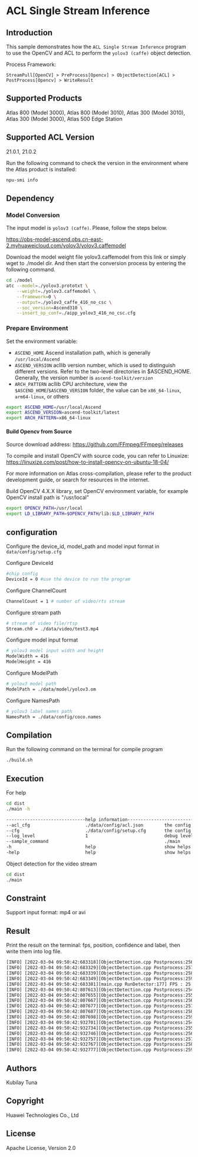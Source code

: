 # ACL Single Stream Inference

## Introduction
This sample demonstrates how the `ACL Single Stream Inference` program to use the OpenCV and ACL to perform the `yolov3 (caffe)` object detection.

Process Framework:

```
StreamPull[OpenCV] > PreProcess[Opencv] > ObjectDetection[ACL] > PostProcess[Opencv] > WriteResult
```


## Supported Products
Atlas 800 (Model 3000), Atlas 800 (Model 3010), Atlas 300 (Model 3010), Atlas 300 (Model 3000), Atlas 500 Edge Station


## Supported ACL Version
21.0.1, 21.0.2

Run the following command to check the version in the environment where the Atlas product is installed:
```bash
npu-smi info
```


## Dependency

### Model Conversion
The input model is `yolov3 (caffe)`. Please, follow the steps below.

https://obs-model-ascend.obs.cn-east-2.myhuaweicloud.com/yolov3/yolov3.caffemodel

Download the model weight file yolov3.caffemodel from this link or simply wget to ./model dir. And then start the conversion process by entering the following command.

```bash
cd ./model
atc --model=./yolov3.prototxt \
    --weight=./yolov3.caffemodel \
    --framework=0 \
    --output=./yolov3_caffe_416_no_csc \
    --soc_version=Ascend310 \
    --insert_op_conf=./aipp_yolov3_416_no_csc.cfg
```

### Prepare Environment
Set the environment variable:  
*  `ASCEND_HOME`      Ascend installation path, which is generally `/usr/local/Ascend`
*  `ASCEND_VERSION`   acllib version number, which is used to distinguish different versions. Refer to the two-level directories in $ASCEND_HOME. Generally, the version number is <code>ascend-toolkit/*version*</code>
*  `ARCH_PATTERN`     acllib CPU architecture, view the `$ASCEND_HOME`/`$ASCEND_VERSION` folder, the value can be `x86_64-linux`, `arm64-linux`, or others

```bash
export ASCEND_HOME=/usr/local/Ascend
export ASCEND_VERSION=ascend-toolkit/latest
export ARCH_PATTERN=x86_64-linux
```

#### Build Opencv from Source
Source download address: https://github.com/FFmpeg/FFmpeg/releases

To compile and install OpenCV with source code, you can refer to Linuxize: https://linuxize.com/post/how-to-install-opencv-on-ubuntu-18-04/

For more information on Atlas cross-compilation, please refer to the product development guide, or search for resources in the internet.

Build OpenCV 4.X.X library, set OpenCV environment variable, for example OpenCV install path is "/usr/local"

```bash
export OPENCV_PATH=/usr/local
export LD_LIBRARY_PATH=$OPENCV_PATH/lib:$LD_LIBRARY_PATH
```


## configuration
Configure the device_id, model_path and model input format in `data/config/setup.cfg`

Configure DeviceId
```bash
#chip config
DeviceId = 0 #use the device to run the program
```
Configure ChannelCount
```bash
ChannelCount = 1 # number of video/rts stream
```
Configure stream path
```bash
# stream of video file/rtsp
Stream.ch0 = ./data/video/test3.mp4
```
Configure model input format
```bash
# yolov3 model input width and height
ModelWidth = 416
ModelHeight = 416
```
Configure ModelPath
```bash
# yolov3 model path
ModelPath = ./data/model/yolov3.om
```
Configure NamesPath
```bash
# yolov3 label names path
NamesPath = ./data/config/coco.names
```


## Compilation
Run the following command on the terminal for compile program
```bash
./build.sh
```


## Execution
For help
```bash
cd dist
./main -h

------------------------------help information------------------------------
--acl_cfg                     ./data/config/acl.json        the config file using for ACL init.
--cfg                         ./data/config/setup.cfg       the config file using for face recognition pipeline.
--log_level                   1                             debug level:0-debug, 1-info, 2-warn, 3-error, 4-fatal, 5-off.
--sample_command                                            ./main
-h                            help                          show helps
-help                         help                          show helps
```

Object detection for the video stream
```bash
cd dist
./main
```


## Constraint
Support input format: mp4 or avi


## Result
Print the result on the terminal: fps, position, confidence and label, then write them into log file.
```bash
[INFO] [2022-03-04 09:50:42:683318][ObjectDetection.cpp Postprocess:256] x2 is 1353
[INFO] [2022-03-04 09:50:42:683329][ObjectDetection.cpp Postprocess:257] y2 is 152
[INFO] [2022-03-04 09:50:42:683339][ObjectDetection.cpp Postprocess:258] score is 84
[INFO] [2022-03-04 09:50:42:683349][ObjectDetection.cpp Postprocess:259] label is person 84%
[INFO] [2022-03-04 09:50:42:683381][main.cpp RunDetector:177] FPS : 25.358
[INFO] [2022-03-04 09:50:42:807613][ObjectDetection.cpp Postprocess:254] x1 is 1223
[INFO] [2022-03-04 09:50:42:807655][ObjectDetection.cpp Postprocess:255] y1 is 1
[INFO] [2022-03-04 09:50:42:807667][ObjectDetection.cpp Postprocess:256] x2 is 1351
[INFO] [2022-03-04 09:50:42:807677][ObjectDetection.cpp Postprocess:257] y2 is 152
[INFO] [2022-03-04 09:50:42:807687][ObjectDetection.cpp Postprocess:258] score is 85
[INFO] [2022-03-04 09:50:42:807698][ObjectDetection.cpp Postprocess:259] label is person 85%
[INFO] [2022-03-04 09:50:42:932701][ObjectDetection.cpp Postprocess:254] x1 is 1224
[INFO] [2022-03-04 09:50:42:932734][ObjectDetection.cpp Postprocess:255] y1 is 1
[INFO] [2022-03-04 09:50:42:932746][ObjectDetection.cpp Postprocess:256] x2 is 1350
[INFO] [2022-03-04 09:50:42:932757][ObjectDetection.cpp Postprocess:257] y2 is 152
[INFO] [2022-03-04 09:50:42:932767][ObjectDetection.cpp Postprocess:258] score is 85
[INFO] [2022-03-04 09:50:42:932777][ObjectDetection.cpp Postprocess:259] label is person 85%
```

## Authors
Kubilay Tuna


## Copyright
Huawei Technologies Co., Ltd


## License
Apache License, Version 2.0